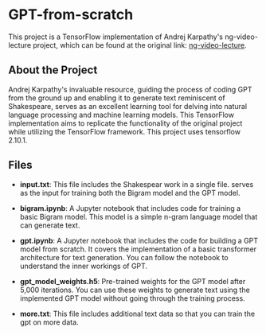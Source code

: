 # GPT-from-scratch

This project is a TensorFlow implementation of Andrej Karpathy's ng-video-lecture project, which can be found at the original link: [ng-video-lecture](https://github.com/karpathy/ng-video-lecture/blob/master).

## About the Project

Andrej Karpathy's invaluable resource, guiding the process of coding GPT from the ground up and enabling it to generate text reminiscent of Shakespeare, serves as an excellent learning tool for delving into natural language processing and machine learning models. This TensorFlow implementation aims to replicate the functionality of the original project while utilizing the TensorFlow framework. This project uses tensorflow 2.10.1.

## Files

- **input.txt**: This file includes the Shakespear work in a single file. serves as the input for training both the Bigram model and the GPT model.

- **bigram.ipynb**: A Jupyter notebook that includes code for training a basic Bigram model. This model is a simple n-gram language model that can generate text.

- **gpt.ipynb**: A Jupyter notebook that includes the code for building a GPT model from scratch. It covers the implementation of a basic transformer architecture for text generation. You can follow the notebook to understand the inner workings of GPT.

- **gpt_model_weights.h5**: Pre-trained weights for the GPT model after 5,000 iterations. You can use these weights to generate text using the implemented GPT model without going through the training process.

- **more.txt**: This file includes additional text data so that you can train the gpt on more data.
